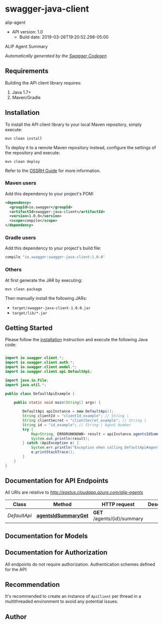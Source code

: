 # swagger-java-client

alip-agent
- API version: 1.0
  - Build date: 2019-03-26T19:20:52.298-05:00

ALIP Agent Summary


*Automatically generated by the [Swagger Codegen](https://github.com/swagger-api/swagger-codegen)*


## Requirements

Building the API client library requires:
1. Java 1.7+
2. Maven/Gradle

## Installation

To install the API client library to your local Maven repository, simply execute:

```shell
mvn clean install
```

To deploy it to a remote Maven repository instead, configure the settings of the repository and execute:

```shell
mvn clean deploy
```

Refer to the [OSSRH Guide](http://central.sonatype.org/pages/ossrh-guide.html) for more information.

### Maven users

Add this dependency to your project's POM:

```xml
<dependency>
  <groupId>io.swagger</groupId>
  <artifactId>swagger-java-client</artifactId>
  <version>1.0.0</version>
  <scope>compile</scope>
</dependency>
```

### Gradle users

Add this dependency to your project's build file:

```groovy
compile "io.swagger:swagger-java-client:1.0.0"
```

### Others

At first generate the JAR by executing:

```shell
mvn clean package
```

Then manually install the following JARs:

* `target/swagger-java-client-1.0.0.jar`
* `target/lib/*.jar`

## Getting Started

Please follow the [installation](#installation) instruction and execute the following Java code:

```java

import io.swagger.client.*;
import io.swagger.client.auth.*;
import io.swagger.client.model.*;
import io.swagger.client.api.DefaultApi;

import java.io.File;
import java.util.*;

public class DefaultApiExample {

    public static void main(String[] args) {
        
        DefaultApi apiInstance = new DefaultApi();
        String clientId = "clientId_example"; // String | 
        String clientSecret = "clientSecret_example"; // String | 
        String id = "id_example"; // String | Agent Number
        try {
            Map<String, ERRORUNKNOWN> result = apiInstance.agentsIdSummaryGet(clientId, clientSecret, id);
            System.out.println(result);
        } catch (ApiException e) {
            System.err.println("Exception when calling DefaultApi#agentsIdSummaryGet");
            e.printStackTrace();
        }
    }
}

```

## Documentation for API Endpoints

All URIs are relative to *http://eastus.cloudapp.azure.com/alip-agents*

Class | Method | HTTP request | Description
------------ | ------------- | ------------- | -------------
*DefaultApi* | [**agentsIdSummaryGet**](docs/DefaultApi.md#agentsIdSummaryGet) | **GET** /agents/{id}/summary | 


## Documentation for Models



## Documentation for Authorization

All endpoints do not require authorization.
Authentication schemes defined for the API:

## Recommendation

It's recommended to create an instance of `ApiClient` per thread in a multithreaded environment to avoid any potential issues.

## Author



